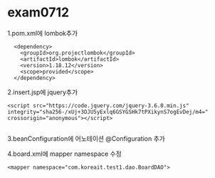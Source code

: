 # exam0712

1.pom.xml에 lombok추가
```
  <dependency>
    <groupId>org.projectlombok</groupId>
    <artifactId>lombok</artifactId>
    <version>1.18.12</version>
    <scope>provided</scope>
  </dependency>
```
2.insert.jsp에 jquery추가
```
<script src="https://code.jquery.com/jquery-3.6.0.min.js" integrity="sha256-/xUj+3OJU5yExlq6GSYGSHk7tPXikynS7ogEvDej/m4=" crossorigin="anonymous"></script>
	
```
3.beanConfiguration에 어노테이션 @Configuration 추가

4.board.xml에 mapper namespace 수정
```
<mapper namespace="com.koreait.test1.dao.BoardDAO">
```
